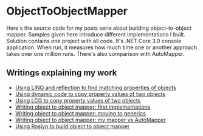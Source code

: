 # ObjectToObjectMapper

Here's the source code for my posts serie about building object-to-object mapper. Samples given here introduce different 
implementations I built. Solution contains one project with all code. It's .NET Core 3.0 console application. 
When run, it measures how much time one or another approach takes over one million runs. There's also comparison with AutoMapper.

## Writings explaining my work

* [Using LINQ and reflection to find matching properties of objects](https://gunnarpeipman.com/using-linq-and-reflection-to-find-matching-properties-of-objects/)
* [Using dynamic code to copy property values of two objects](https://gunnarpeipman.com/performance-using-dynamic-code-to-copy-property-values-of-two-objects/)
* [Using LCG to copy property values of two objects](https://gunnarpeipman.com/performance-using-dynamic-code-to-copy-property-values-of-two-objects/)
* [Writing object to object mapper: first implementations](https://gunnarpeipman.com/writing-object-to-object-mapper-first-implementations/)
* [Writing object to object mapper: moving to generics](https://gunnarpeipman.com/writing-object-to-object-mapper-moving-to-generics/)
* [Writing object to object mapper: my mapper vs AutoMapper](https://gunnarpeipman.com/writing-object-to-object-mapper-my-mapper-vs-automapper/)
* [Using Roslyn to build object to object mapper](https://gunnarpeipman.com/using-roslyn-to-build-object-to-object-mapper/)
